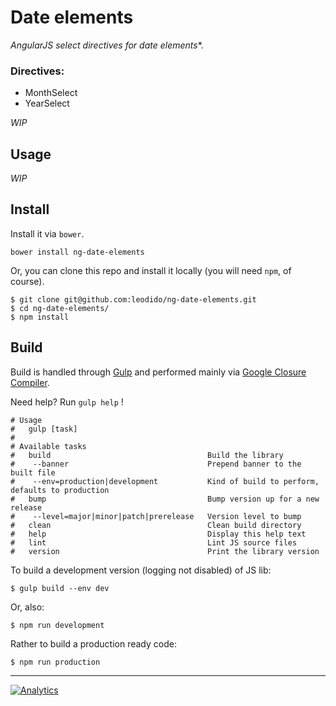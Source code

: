 Date elements
=============

*AngularJS select directives for date elements**.

### Directives:

- MonthSelect
- YearSelect

*WIP*

Usage
-----

*WIP*

Install
-------

Install it via `bower`.

```
bower install ng-date-elements
```

Or, you can clone this repo and install it locally (you will need `npm`, of course).

```
$ git clone git@github.com:leodido/ng-date-elements.git
$ cd ng-date-elements/
$ npm install
```

Build
-----

Build is handled through [Gulp](https://github.com/gulpjs/gulp/) and performed mainly via [Google Closure Compiler](https://github.com/google/closure-compiler).

Need help? Run `gulp help` !

```
# Usage
#   gulp [task]
# 
# Available tasks
#   build                                   Build the library 
#    --banner                               Prepend banner to the built file
#    --env=production|development           Kind of build to perform, defaults to production
#   bump                                    Bump version up for a new release 
#    --level=major|minor|patch|prerelease   Version level to bump
#   clean                                   Clean build directory
#   help                                    Display this help text
#   lint                                    Lint JS source files
#   version                                 Print the library version
```

To build a development version (logging not disabled) of JS lib:

```
$ gulp build --env dev
```

Or, also:

```
$ npm run development
```

Rather to build a production ready code:

```
$ npm run production
````

---

[![Analytics](https://ga-beacon.appspot.com/UA-49657176-1/ng-date-elements)](https://github.com/igrigorik/ga-beacon)
